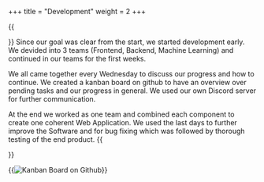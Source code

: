 +++
title = "Development"
weight = 2
+++

{{<section title="Development">}}
Since our goal was clear from the start, we started development early. We devided into 3 teams (Frontend, Backend, Machine Learning) and continued in our teams for the first weeks. 

We all came together every Wednesday to discuss our progress and how to continue. We created a kanban board on github to have an overview over pending tasks and our progress in general. We used our own Discord server for further communication.

At the end we worked as one team and combined each component to create one coherent Web Application. We used the last days to further improve the Software and for bug fixing which was followed by thorough testing of the end product. 
{{</section>}}

{{<image src="kanban.png" alt="Kanban Board on Github" caption="Kanban Board on Github">}}
